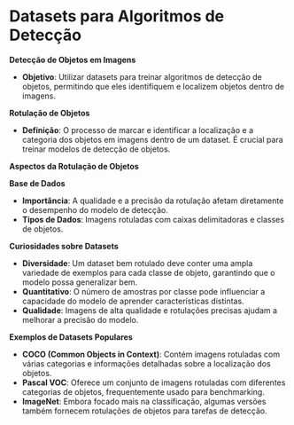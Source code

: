 # **Datasets para Algoritmos de Detecção**

**Detecção de Objetos em Imagens**

- **Objetivo**: Utilizar datasets para treinar algoritmos de detecção de objetos, permitindo que eles identifiquem e localizem objetos dentro de imagens.

**Rotulação de Objetos**

- **Definição**: O processo de marcar e identificar a localização e a categoria dos objetos em imagens dentro de um dataset. É crucial para treinar modelos de detecção de objetos.

**Aspectos da Rotulação de Objetos**

**Base de Dados**

- **Importância**: A qualidade e a precisão da rotulação afetam diretamente o desempenho do modelo de detecção.
- **Tipos de Dados**: Imagens rotuladas com caixas delimitadoras e classes de objetos.

**Curiosidades sobre Datasets**

- **Diversidade**: Um dataset bem rotulado deve conter uma ampla variedade de exemplos para cada classe de objeto, garantindo que o modelo possa generalizar bem.
- **Quantitativo**: O número de amostras por classe pode influenciar a capacidade do modelo de aprender características distintas.
- **Qualidade**: Imagens de alta qualidade e rotulações precisas ajudam a melhorar a precisão do modelo.

**Exemplos de Datasets Populares**

- **COCO (Common Objects in Context)**: Contém imagens rotuladas com várias categorias e informações detalhadas sobre a localização dos objetos.
- **Pascal VOC**: Oferece um conjunto de imagens rotuladas com diferentes categorias de objetos, frequentemente usado para benchmarking.
- **ImageNet**: Embora focado mais na classificação, algumas versões também fornecem rotulações de objetos para tarefas de detecção.
